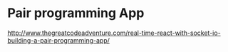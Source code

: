# Pair programming App

http://www.thegreatcodeadventure.com/real-time-react-with-socket-io-building-a-pair-programming-app/
